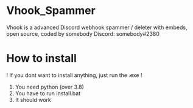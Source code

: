 # Vhook_Spammer
Vhook is a advanced Discord webhook spammer / deleter with embeds, open source, coded by somebody
Discord: somebody#2380
# How to install
! If you dont want to install anything, just run the .exe !
1. You need python (over 3.8)
2. You have to run install.bat
3. It should work

